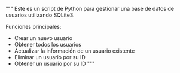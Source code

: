 """
Este es un script de Python para gestionar una base de datos de usuarios utilizando SQLite3.

Funciones principales:

- Crear un nuevo usuario
- Obtener todos los usuarios
- Actualizar la información de un usuario existente
- Eliminar un usuario por su ID
- Obtener un usuario por su ID
  """
